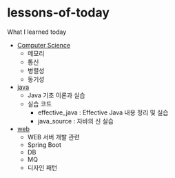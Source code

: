 # lessons-of-today
What I learned today

- [Computer Science](https://github.com/dayoungMM/lessons-of-today/tree/master/cs)
  - 메모리
  - 통신
  - 병렬성
  - 동기성
- [java](https://github.com/dayoungMM/lessons-of-today/tree/master/java)
  - Java 기초 이론과 실습
  - 실습 코드
    - effective_java : Effective Java 내용 정리 및 실습
    - java_source : 자바의 신 실습
- [web](https://github.com/dayoungMM/lessons-of-today/tree/master/web)
  - WEB 서버 개발 관련
  - Spring Boot
  - DB
  - MQ
  - 디자인 패턴